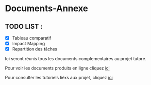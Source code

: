 # Documents-Annexe

## TODO LIST :
- [x] Tableau comparatif
- [x] Impact Mapping
- [x] Repartition des tâches

Ici seront réunis tous les documents complementaires au projet tutoré.



Pour voir les documents produits en ligne cliquez
<a href="https://projet-neunoeuil.github.io/Documents-Annexe/Neunoeil/">ici</a>

Pour consulter les tutoriels liéxs aux projet, cliquez <a href="https://projet-neunoeuil.github.io/Documents-Annexe/Tutos/">ici</a>

